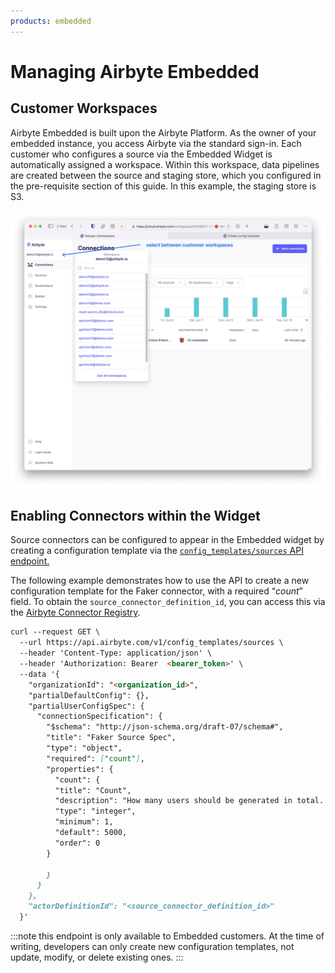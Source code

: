 ```yaml
---
products: embedded
---
```


# Managing Airbyte Embedded

## Customer Workspaces

Airbyte Embedded is built upon the Airbyte Platform. As the owner of your embedded instance, you access Airbyte via the standard sign-in. Each customer who configures a source via the Embedded Widget is automatically assigned a workspace. Within this workspace, data pipelines are created between the source and staging store, which you configured in the pre-requisite section of this guide. In this example, the staging store is S3.

![Selected workspaces.](./assets/embedded-workspaces.png)


## Enabling Connectors within the Widget

Source connectors can be configured to appear in the Embedded widget by creating a configuration template via the [`config_templates/sources` API endpoint.](https://reference.airbyte.com/reference/createconfigtemplate#/)

The following example demonstrates how to use the API to create a new configuration template for the Faker connector, with a required “*count*” field.  To obtain the `source_connector_definition_id`, you can access this via the [Airbyte Connector Registry](https://connectors.airbyte.com/files/generated_reports/connector_registry_report.html).

```markdown
curl --request GET \
  --url https://api.airbyte.com/v1/config_templates/sources \
  --header 'Content-Type: application/json' \
  --header 'Authorization: Bearer  <bearer_token>' \
  --data '{
    "organizationId": "<organization_id>",
    "partialDefaultConfig": {},
    "partialUserConfigSpec": {
      "connectionSpecification": {
        "$schema": "http://json-schema.org/draft-07/schema#",
        "title": "Faker Source Spec",
        "type": "object",
        "required": ["count"],
        "properties": {
          "count": {
          "title": "Count",
          "description": "How many users should be generated in total. The purchases table will be scaled to match, with 10 purchases created per 10 users. This setting does not apply to the products stream.",
          "type": "integer",
          "minimum": 1,
          "default": 5000,
          "order": 0
        }

        }
      }
    },
    "actorDefinitionId": "<source_connector_definition_id>"
  }'
```

:::note
this endpoint is only available to Embedded customers. At the time of writing, developers can only create new configuration templates, not update, modify, or delete existing ones.
:::
